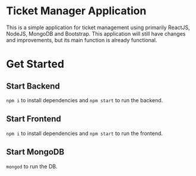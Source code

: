 ﻿# Ticket Manager Application
 
 This is a simple application for ticket management using primarily ReactJS, NodeJS, MongoDB and Bootstrap. This application will still have changes and improvements, but its main function is already functional.
 
 # Get Started
 
## Start Backend 
 
<code>npm i</code> to install dependencies and <code>npm start</code> to run the backend.
  
## Start Frontend

<code>npm i</code> to install dependencies and <code>npm start</code> to run the frontend.

## Start MongoDB

<code>mongod</code> to run the DB.
